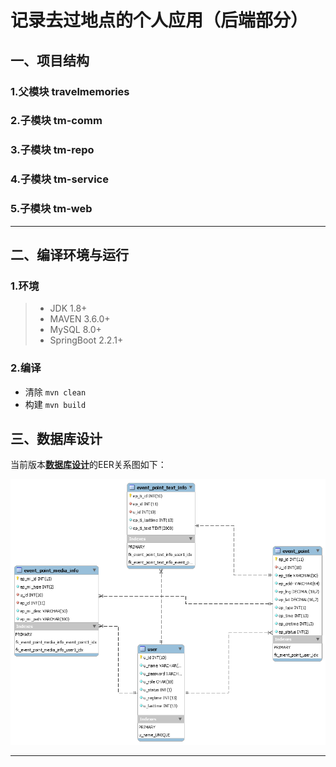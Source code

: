 # 记录去过地点的个人应用（后端部分）

## 一、项目结构

### 1.父模块 travelmemories

### 2.子模块 tm-comm

### 3.子模块 tm-repo

### 4.子模块 tm-service

### 5.子模块 tm-web

---

## 二、编译环境与运行

### 1.环境

> - JDK 1.8+
> - MAVEN 3.6.0+
> - MySQL 8.0+
> - SpringBoot 2.2.1+

### 2.编译

- 清除 `mvn clean`
- 构建 `mvn build`

## 三、数据库设计

当前版本[**数据库设计**](./script/tm_db_design.sql)的EER关系图如下：<br/>

![EER关系图](picture/database_EERv1.0.png)

---








